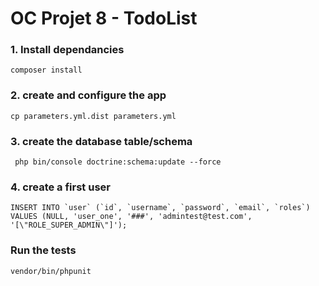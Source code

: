# OC Projet 8 - TodoList

### 1. Install dependancies
```shell
composer install
```

### 2. create and configure the app
```shell
cp parameters.yml.dist parameters.yml
```

### 3. create the database table/schema
```shell
 php bin/console doctrine:schema:update --force
```

### 4. create a first user
```shell
INSERT INTO `user` (`id`, `username`, `password`, `email`, `roles`) VALUES (NULL, 'user_one', '###', 'admintest@test.com', '[\"ROLE_SUPER_ADMIN\"]');
```

### Run the tests
```shell
vendor/bin/phpunit
```


